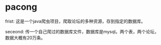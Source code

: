 # pacong
frist:
这是一个java爬虫项目，爬取论坛的多种资源，存到指定的数据库。

seceond:
传一个自己爬过的数据库文件，数据库是mysql。两个表，两个论坛，数据大概有20万条。
